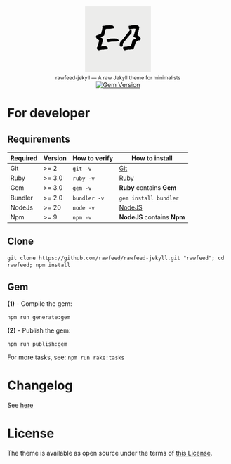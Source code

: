 <p align="center">
  <img src=".github/logo.png" alt="Rawfeed" width="150">
  <br>
  <small>rawfeed-jekyll — A raw Jekyll theme for minimalists</small>
  <br>
  <a href="https://badge.fury.io/rb/rawfeed"><img src="https://badge.fury.io/rb/rawfeed.svg" alt="Gem Version" height="18"></a>
</p>

# For developer

## Requirements

| Required | Version | How to verify | How to install                    |
| -------- | ------- | ------------- | --------------------------------- |
| Git      | >= 2    | `git -v`      | [Git](http://git-scm.com/)        |
| Ruby     | >= 3.0  | `ruby -v`     | [Ruby](https://www.ruby-lang.org) |
| Gem      | >= 3.0  | `gem -v`      | **Ruby** contains **Gem**         |
| Bundler  | >= 2.0  | `bundler -v`  | `gem install bundler`             |
| NodeJs   | >= 20   | `node -v`     | [NodeJS](https://nodejs.org)      |
| Npm      | >= 9    | `npm -v`      | **NodeJS** contains **Npm**       |


## Clone

```shell
git clone https://github.com/rawfeed/rawfeed-jekyll.git "rawfeed"; cd rawfeed; npm install
```

## Gem

**(1)** - Compile the gem:

```shell
npm run generate:gem
```

**(2)** - Publish the gem:

```shell
npm run publish:gem
```

For more tasks, see: `npm run rake:tasks`

# Changelog

See [here](https://rawfeed.github.io/rawfeed-jekyll/changelog/)

# License

The theme is available as open source under the terms of [this License](https://rawfeed.github.io/rawfeed-jekyll/license/).
